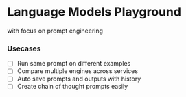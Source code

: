# Language Models Playground
with focus on prompt engineering

### Usecases

- [ ] Run same prompt on different examples
- [ ] Compare multiple engines across services
- [ ] Auto save prompts and outputs with history
- [ ] Create chain of thought prompts easily
